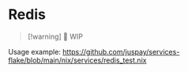 # Redis

>[!warning] 🚧 WIP

Usage example:
<https://github.com/juspay/services-flake/blob/main/nix/services/redis_test.nix>
